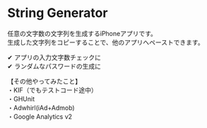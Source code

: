String Generator
==================

任意の文字数の文字列を生成するiPhoneアプリです。  
生成した文字列をコピーすることで、他のアプリへペーストできます。 

✔ アプリの入力文字数チェックに   
✔ ランダムなパスワードの生成に 
  
  
【その他やってみたこと】  
・KIF（でもテストコード途中）  
・GHUnit  
・Adwhirl(iAd+Admob)  
・Google Analytics v2  
